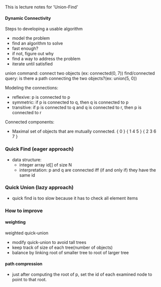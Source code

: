 This is lecture notes for 'Union-Find' 


#### Dynamic Connectivity

Steps to developing a usable algorithm
* model the problem
* find an algorithm to solve
* fast enough?
* if not, figure out why
* find a way to address the problem
* iterate until satisfied

union command: connect two objects (ex: connected(0, 7))
find/connected query: is there a path connecting the two objects?(ex: union(5, 0))

Modeling the connections:
* reflexive: p is connected to p
* symmetric: if p is connected to q, then q is connected to p
* transitive: if p is connected to q and q is connected to r, then p is connected to r

Connected components: 
* Maximal set of objects that are mutually connected.
{ 0 } { 1 4 5 } { 2 3 6 7 }
 
### Quick Find (eager approach)

- data structure:
  - integer array id[] of size N
  - interpretation: p and q are connected iff (if and only if) they have the same id


### Quick Union (lazy approach)

- quick find is too slow because it has to check all element items

### How to improve

#### weighting
weighted quick-union
- modify quick-union to avoid tall trees
- keep track of size of each tree(number of objects)
- balance by linking root of smaller tree to root of larger tree
 
#### path compression

- just after computing the root of p, set the id of each examined node to point to that root.